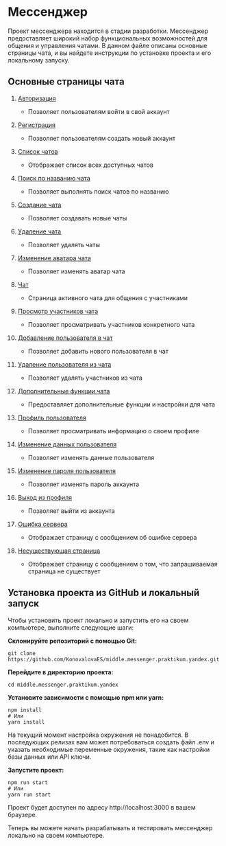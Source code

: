 # Мессенджер

Проект мессенджера находится в стадии разработки. Мессенджер предоставляет широкий набор
функциональных возможностей для общения и управления чатами. В данном файле описаны основные страницы чата,
и вы найдете инструкции по установке проекта и его локальному запуску.

## Основные страницы чата
1. [Авторизация](https://bejewelled-belekoy-305542.netlify.app/login)
   - Позволяет пользователям войти в свой аккаунт

2. [Регистрация](https://bejewelled-belekoy-305542.netlify.app/signin)
   - Позволяет пользователям создать новый аккаунт

3. [Список чатов](https://bejewelled-belekoy-305542.netlify.app/chats)
   - Отображает список всех доступных чатов

4. [Поиск по названию чата](https://bejewelled-belekoy-305542.netlify.app/search)
   - Позволяет выполнять поиск чатов по названию

5. [Создание чата](https://bejewelled-belekoy-305542.netlify.app/create-chat)
   - Позволяет создавать новые чаты

6. [Удаление чата](https://bejewelled-belekoy-305542.netlify.app/remove-chat)
   - Позволяет удалять чаты

7. [Изменение аватара чата](https://bejewelled-belekoy-305542.netlify.app/avatar-load)
   - Позволяет изменять аватар чата

8. [Чат](https://bejewelled-belekoy-305542.netlify.app/chat)
   - Страница активного чата для общения с участниками

9. [Просмотр участников чата](https://bejewelled-belekoy-305542.netlify.app/members)
   - Позволяет просматривать участников конкретного чата

10. [Добавление пользователя в чат](https://bejewelled-belekoy-305542.netlify.app/add-user)
    - Позволяет добавить нового пользователя в чат

11. [Удаление пользователя из чата](https://bejewelled-belekoy-305542.netlify.app/remove-user)
    - Позволяет удалять участников из чата

12. [Дополнительные функции чата](https://bejewelled-belekoy-305542.netlify.app/menu)
    - Предоставляет дополнительные функции и настройки для чата

13. [Профиль пользователя](https://bejewelled-belekoy-305542.netlify.app/profile)
    - Позволяет просматривать информацию о своем профиле

14. [Изменение данных пользователя](https://bejewelled-belekoy-305542.netlify.app/edit-profile)
    - Позволяет изменять данные пользователя

15. [Изменение пароля пользователя](https://bejewelled-belekoy-305542.netlify.app/edit-password)
    - Позволяет изменять пароль аккаунта

16. [Выход из профиля](https://bejewelled-belekoy-305542.netlify.app/exit)
    - Позволяет выйти из аккаунта

17. [Ошибка сервера](https://bejewelled-belekoy-305542.netlify.app/error)
    - Отображает страницу с сообщением об ошибке сервера

18. [Несуществующая страница](https://bejewelled-belekoy-305542.netlify.app/404)
    - Отображает страницу с сообщением о том, что запрашиваемая страница не существует

## Установка проекта из GitHub и локальный запуск
Чтобы установить проект локально и запустить его на своем компьютере, выполните следующие шаги:

__Склонируйте репозиторий с помощью Git:__

```
git clone https://github.com/KonovalovaES/middle.messenger.praktikum.yandex.git
```
__Перейдите в директорию проекта:__

```
cd middle.messenger.praktikum.yandex
```
__Установите зависимости с помощью npm или yarn:__

```
npm install
# Или
yarn install
```

На текущий момент настройка окружения не понадобится. В последующих релизах вам может потребоваться
создать файл .env и указать необходимые переменные окружения, такие как настройки базы данных или API ключи.

__Запустите проект:__

```
npm run start
# Или
yarn run start
```
Проект будет доступен по адресу http://localhost:3000 в вашем браузере.

Теперь вы можете начать разрабатывать и тестировать мессенджер локально на своем компьютере.
